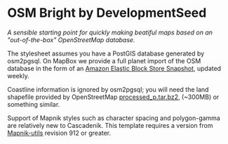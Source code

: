# OSM Bright by DevelopmentSeed

*A sensible starting point for quickly making beatiful maps based on an 
"out-of-the-box" OpenStreetMap database.*

The stylesheet assumes you have a PostGIS database generated by osm2pgsql. On
MapBox we provide a full planet import of the OSM database in the form of an
[Amazon Elastic Block Store Snapshot](http://mapbox.com/data/osm-planet),
updated weekly.

Coastline information is ignored by osm2pgsql; you will need the land 
shapefile provided by OpenStreetMap 
[processed_p.tar.bz2](http://tile.openstreetmap.org/processed_p.tar.bz2), 
(~300MB) or something similar.

Support of Mapnik styles such as character spacing and polygon-gamma are
relatively new to Cascadenik. This template requires a version from 
[Mapnik-utils](http://code.google.com/p/mapnik-utils/) revision 912 or greater.
